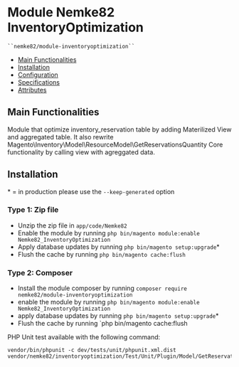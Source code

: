 # Module Nemke82 InventoryOptimization

    ``nemke82/module-inventoryoptimization``

 - [Main Functionalities](#markdown-header-main-functionalities)
 - [Installation](#markdown-header-installation)
 - [Configuration](#markdown-header-configuration)
 - [Specifications](#markdown-header-specifications)
 - [Attributes](#markdown-header-attributes)


## Main Functionalities
Module that optimize inventory_reservation table by adding Materilized View and aggregated table. It also rewrite
Magento\Inventory\Model\ResourceModel\GetReservationsQuantity Core functionality by calling view with agreggated data.

## Installation
\* = in production please use the `--keep-generated` option

### Type 1: Zip file

 - Unzip the zip file in `app/code/Nemke82`
 - Enable the module by running `php bin/magento module:enable Nemke82_InventoryOptimization`
 - Apply database updates by running `php bin/magento setup:upgrade`\*
 - Flush the cache by running `php bin/magento cache:flush`

### Type 2: Composer
 - Install the module composer by running `composer require nemke82/module-inventoryoptimization`
 - enable the module by running `php bin/magento module:enable Nemke82_InventoryOptimization`
 - apply database updates by running `php bin/magento setup:upgrade`\*
 - Flush the cache by running `php bin/magento cache:flush

PHP Unit test available with the following command:
```
vendor/bin/phpunit -c dev/tests/unit/phpunit.xml.dist vendor/nemke82/inventoryoptimization/Test/Unit/Plugin/Model/GetReservationsQuantityPluginTest.php
```

